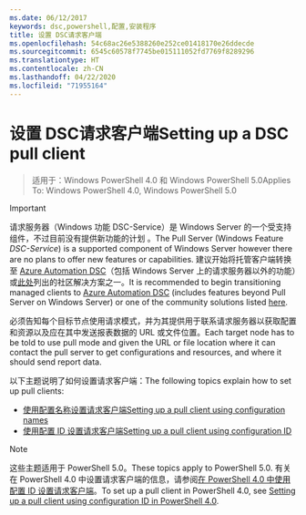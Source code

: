 ```yaml
---
ms.date: 06/12/2017
keywords: dsc,powershell,配置,安装程序
title: 设置 DSC请求客户端
ms.openlocfilehash: 54c68ac26e5388260e252ce01418170e26ddecde
ms.sourcegitcommit: 6545c60578f7745be015111052fd7769f8289296
ms.translationtype: HT
ms.contentlocale: zh-CN
ms.lasthandoff: 04/22/2020
ms.locfileid: "71955164"
---
```

# <a name="setting-up-a-dsc-pull-client"></a><span data-ttu-id="bd38f-103">设置 DSC请求客户端</span><span class="sxs-lookup"><span data-stu-id="bd38f-103">Setting up a DSC pull client</span></span>

> <span data-ttu-id="bd38f-104">适用于：Windows PowerShell 4.0 和 Windows PowerShell 5.0</span><span class="sxs-lookup"><span data-stu-id="bd38f-104">Applies To: Windows PowerShell 4.0, Windows PowerShell 5.0</span></span>

> [!IMPORTANT]
> <span data-ttu-id="bd38f-105">请求服务器（Windows 功能 DSC-Service）是 Windows Server 的一个受支持组件，不过目前没有提供新功能的计划  。</span><span class="sxs-lookup"><span data-stu-id="bd38f-105">The Pull Server (Windows Feature *DSC-Service*) is a supported component of Windows Server however there are no plans to offer new features or capabilities.</span></span> <span data-ttu-id="bd38f-106">建议开始将托管客户端转换至 [Azure Automation DSC](/azure/automation/automation-dsc-getting-started)（包括 Windows Server 上的请求服务器以外的功能）或[此处](pullserver.md#community-solutions-for-pull-service)列出的社区解决方案之一。</span><span class="sxs-lookup"><span data-stu-id="bd38f-106">It is recommended to begin transitioning managed clients to [Azure Automation DSC](/azure/automation/automation-dsc-getting-started) (includes features beyond Pull Server on Windows Server) or one of the community solutions listed [here](pullserver.md#community-solutions-for-pull-service).</span></span>

<span data-ttu-id="bd38f-107">必须告知每个目标节点使用请求模式，并为其提供用于联系请求服务器以获取配置和资源以及应在其中发送报表数据的 URL 或文件位置。</span><span class="sxs-lookup"><span data-stu-id="bd38f-107">Each target node has to be told to use pull mode and given the URL or file location where it can contact the pull server to get configurations and resources, and where it should send report data.</span></span>

<span data-ttu-id="bd38f-108">以下主题说明了如何设置请求客户端：</span><span class="sxs-lookup"><span data-stu-id="bd38f-108">The following topics explain how to set up pull clients:</span></span>

* [<span data-ttu-id="bd38f-109">使用配置名称设置请求客户端</span><span class="sxs-lookup"><span data-stu-id="bd38f-109">Setting up a pull client using configuration names</span></span>](pullClientConfigNames.md)
* [<span data-ttu-id="bd38f-110">使用配置 ID 设置请求客户端</span><span class="sxs-lookup"><span data-stu-id="bd38f-110">Setting up a pull client using configuration ID</span></span>](pullClientConfigID.md)

> [!NOTE]
> <span data-ttu-id="bd38f-111">这些主题适用于 PowerShell 5.0。</span><span class="sxs-lookup"><span data-stu-id="bd38f-111">These topics apply to PowerShell 5.0.</span></span> <span data-ttu-id="bd38f-112">有关在 PowerShell 4.0 中设置请求客户端的信息，请参阅[在 PowerShell 4.0 中使用配置 ID 设置请求客户端](pullClientConfigID4.md)。</span><span class="sxs-lookup"><span data-stu-id="bd38f-112">To set up a pull client in PowerShell 4.0, see [Setting up a pull client using configuration ID in PowerShell 4.0](pullClientConfigID4.md).</span></span>